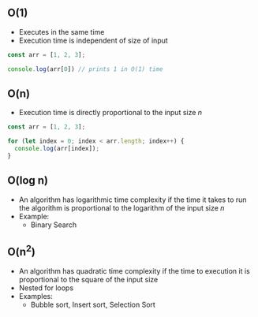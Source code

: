 ## O(1)

* Executes in the same time
* Execution time is independent of size of input

```javascript
const arr = [1, 2, 3];

console.log(arr[0]) // prints 1 in O(1) time
```

## O(n)

* Execution time is directly proportional to the input size <i>n</i>

```javascript
const arr = [1, 2, 3];

for (let index = 0; index < arr.length; index++) {
  console.log(arr[index]);
}
```

## O(log n)

* An algorithm has logarithmic time complexity if the time it takes to run the algorithm is proportional to the logarithm of the input size <i>n</i>
* Example:
  * Binary Search

## O(n<sup>2</sup>)

* An algorithm has quadratic time complexity if the time to execution it is proportional to the square of the input size
* Nested for loops
* Examples:
  * Bubble sort, Insert sort, Selection Sort




